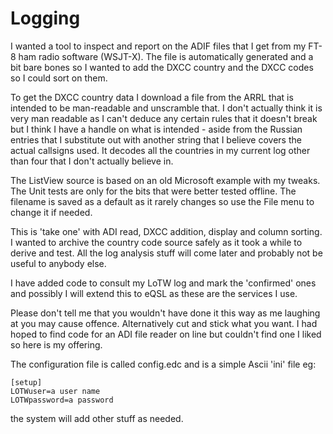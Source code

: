 # Logging
I wanted a tool to inspect and report on the ADIF files that I get from my FT-8 ham radio
software (WSJT-X). The file is automatically generated and a bit bare bones so I wanted to
add the DXCC country and the DXCC codes so I could sort on them.

To get the DXCC country data I download a file from the ARRL that is intended to be
man-readable and unscramble that. I don't actually think it is very man readable as I
can't deduce any certain rules that it doesn't break but I think I have a handle on what
is intended - aside from the Russian entries that I substitute out with another string
that I believe covers the actual callsigns used. It decodes all the countries in my
current log other than four that I don't actually believe in.

The ListView source is based on an old Microsoft example with my tweaks.
The Unit tests are only for the bits that were better tested offline.
The filename is saved as a default as it rarely changes so use the File menu to change it
if needed.

This is 'take one' with ADI read, DXCC addition, display and column sorting. I wanted to
archive the country code source safely as it took a while to derive and test. All the log
analysis stuff will come later and probably not be useful to anybody else.

I have added code to consult my LoTW log and mark the 'confirmed' ones and possibly I will
extend this to eQSL as these are the services I use.

Please don't tell me that you wouldn't have done it this way as me laughing at you may
cause offence. Alternatively cut and stick what you want. I had hoped to find code for
an ADI file reader on line but couldn't find one I liked so here is my offering.

The configuration file is called config.edc and is a simple Ascii 'ini' file eg:
```
[setup]
LOTWuser=a user name
LOTWpassword=a password
```

the system will add other stuff as needed.

